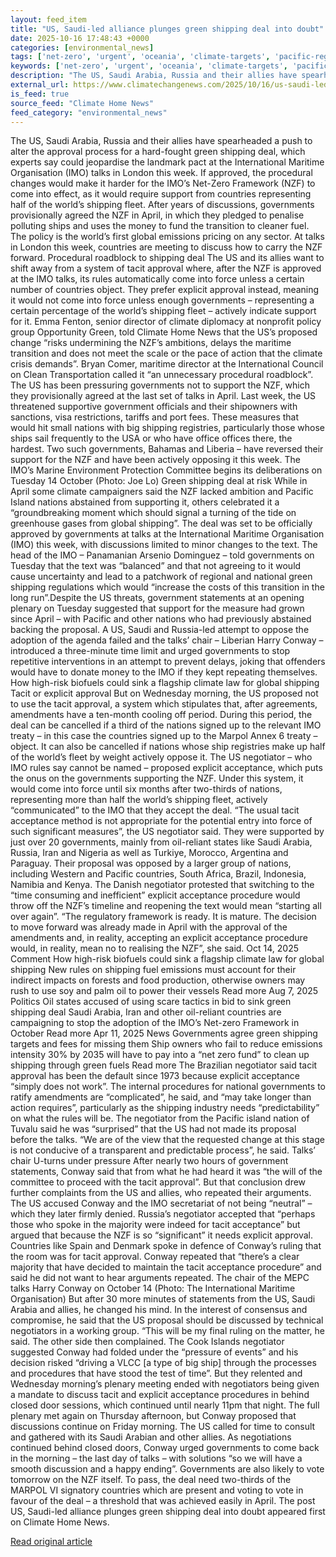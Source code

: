 ```yaml
---
layout: feed_item
title: "US, Saudi-led alliance plunges green shipping deal into doubt"
date: 2025-10-16 17:48:43 +0000
categories: [environmental_news]
tags: ['net-zero', 'urgent', 'oceania', 'climate-targets', 'pacific-region', 'year-2025']
keywords: ['net-zero', 'urgent', 'oceania', 'climate-targets', 'pacific-region', 'saudi', 'plunges', 'alliance']
description: "The US, Saudi Arabia, Russia and their allies have spearheaded a push to alter the approval process for a hard-fought green shipping deal, which experts say ..."
external_url: https://www.climatechangenews.com/2025/10/16/us-saudi-led-alliance-plunges-green-shipping-deal-into-doubt/
is_feed: true
source_feed: "Climate Home News"
feed_category: "environmental_news"
---
```


The US, Saudi Arabia, Russia and their allies have spearheaded a push to alter the approval process for a hard-fought green shipping deal, which experts say could jeopardise the landmark pact at the International Maritime Organisation (IMO) talks in London this week. If approved, the procedural changes would make it harder for the IMO&#8217;s Net-Zero Framework (NZF) to come into effect, as it would require support from countries representing half of the world&#8217;s shipping fleet. After years of discussions, governments provisionally agreed the NZF in April, in which they pledged to penalise polluting ships and uses the money to fund the transition to cleaner fuel. The policy is the world&#8217;s first global emissions pricing on any sector. At talks in London this week, countries are meeting to discuss how to carry the NZF forward. Procedural roadblock to shipping deal The US and its allies want to shift away from a system of tacit approval where, after the NZF is approved at the IMO talks, its rules automatically come into force unless a certain number of countries object. They prefer explicit approval instead, meaning it would not come into force unless enough governments &#8211; representing a certain percentage of the world&#8217;s shipping fleet &#8211; actively indicate support for it. Emma Fenton, senior director of climate diplomacy at nonprofit policy group Opportunity Green, told Climate Home News that the US&#8217;s proposed change &#8220;risks undermining the NZF&#8217;s ambitions, delays the maritime transition and does not meet the scale or the pace of action that the climate crisis demands&#8221;. Bryan Comer, maritime director at the International Council on Clean Transportation called it &#8220;an unnecessary procedural roadblock&#8221;. The US has been pressuring governments not to support the NZF, which they provisionally agreed at the last set of talks in April. Last week, the US threatened supportive government officials and their shipowners with sanctions, visa restrictions, tariffs and port fees. These measures that would hit small nations with big shipping registries, particularly those whose ships sail frequently to the USA or who have office offices there, the hardest. Two such governments, Bahamas and Liberia &#8211; have reversed their support for the NZF and have been actively opposing it this week. The IMO&#8217;s Marine Environment Protection Committee begins its deliberations on Tuesday 14 October (Photo: Joe Lo) Green shipping deal at risk While in April some climate campaigners said the NZF lacked ambition and Pacific Island nations abstained from supporting it, others celebrated it a &#8220;groundbreaking moment which should signal a turning of the tide on greenhouse gases from global shipping”. The deal was set to be officially approved by governments at talks at the International Maritime Organisation (IMO) this week, with discussions limited to minor changes to the text. The head of the IMO &#8211; Panamanian Arsenio Dominguez &#8211; told governments on Tuesday that the text was &#8220;balanced&#8221; and that not agreeing to it would cause uncertainty and lead to a patchwork of regional and national green shipping regulations which would &#8220;increase the costs of this transition in the long run&#8221;.Despite the US threats, government statements at an opening plenary on Tuesday suggested that support for the measure had grown since April &#8211; with Pacific and other nations who had previously abstained backing the proposal. A US, Saudi and Russia-led attempt to oppose the adoption of the agenda failed and the talks&#8217; chair &#8211; Liberian Harry Conway &#8211; introduced a three-minute time limit and urged governments to stop repetitive interventions in an attempt to prevent delays, joking that offenders would have to donate money to the IMO if they kept repeating themselves. How high-risk biofuels could sink a flagship climate law for global shipping Tacit or explicit approval But on Wednesday morning, the US proposed not to use the tacit approval, a system which stipulates that, after agreements, amendments have a ten-month cooling off period. During this period, the deal can be cancelled if a third of the nations signed up to the relevant IMO treaty &#8211; in this case the countries signed up to the Marpol Annex 6 treaty &#8211; object. It can also be cancelled if nations whose ship registries make up half of the world’s fleet by weight actively oppose it. The US negotiator &#8211; who IMO rules say cannot be named &#8211; proposed explicit acceptance, which puts the onus on the governments supporting the NZF. Under this system, it would come into force until six months after two-thirds of nations, representing more than half the world&#8217;s shipping fleet, actively &#8220;communicated&#8221; to the IMO that they accept the deal. “The usual tacit acceptance method is not appropriate for the potential entry into force of such significant measures”, the US negotiator said. They were supported by just over 20 governments, mainly from oil-reliant states like Saudi Arabia, Russia, Iran and Nigeria as well as Turkiye, Morocco, Argentina and Paraguay. Their proposal was opposed by a larger group of nations, including Western and Pacific countries, South Africa, Brazil, Indonesia, Namibia and Kenya. The Danish negotiator protested that switching to the “time consuming and inefficient” explicit acceptance procedure would throw off the NZF’s timeline and reopening the text would mean “starting all over again”. “The regulatory framework is ready. It is mature. The decision to move forward was already made in April with the approval of the amendments and, in reality, accepting an explicit acceptance procedure would, in reality, mean no to realising the NZF”, she said. Oct 14, 2025 Comment How high-risk biofuels could sink a flagship climate law for global shipping New rules on shipping fuel emissions must account for their indirect impacts on forests and food production, otherwise owners may rush to use soy and palm oil to power their vessels Read more Aug 7, 2025 Politics Oil states accused of using scare tactics in bid to sink green shipping deal Saudi Arabia, Iran and other oil-reliant countries are campaigning to stop the adoption of the IMO&#8217;s Net-zero Framework in October Read more Apr 11, 2025 News Governments agree green shipping targets and fees for missing them Ship owners who fail to reduce emissions intensity 30% by 2035 will have to pay into a &#8220;net zero fund&#8221; to clean up shipping through green fuels Read more The Brazilian negotiator said tacit approval has been the default since 1973 because explicit acceptance “simply does not work”. The internal procedures for national governments to ratify amendments are “complicated”, he said, and “may take longer than action requires”, particularly as the shipping industry needs &#8220;predictability&#8221; on what the rules will be. The negotiator from the Pacific island nation of Tuvalu said he was “surprised” that the US had not made its proposal before the talks. “We are of the view that the requested change at this stage is not conducive of a transparent and predictable process”, he said. Talks&#8217; chair U-turns under pressure After nearly two hours of government statements, Conway said that from what he had heard it was “the will of the committee to proceed with the tacit approval”. But that conclusion drew further complaints from the US and allies, who repeated their arguments. The US accused Conway and the IMO secretariat of not being “neutral” &#8211; which they later firmly denied. Russia’s negotiator accepted that “perhaps those who spoke in the majority were indeed for tacit acceptance” but argued that because the NZF is so “significant” it needs explicit approval. Countries like Spain and Denmark spoke in defence of Conway’s ruling that the room was for tacit approval. Conway repeated that “there’s a clear majority that have decided to maintain the tacit acceptance procedure” and said he did not want to hear arguments repeated. The chair of the MEPC talks Harry Conway on October 14 (Photo: The International Maritime Organisation) But after 30 more minutes of statements from the US, Saudi Arabia and allies, he changed his mind. In the interest of consensus and compromise, he said that the US proposal should be discussed by technical negotiators in a working group. “This will be my final ruling on the matter, he said. The other side then complained. The Cook Islands negotiator suggested Conway had folded under the “pressure of events” and his decision risked “driving a VLCC [a type of big ship] through the processes and procedures that have stood the test of time”. But they relented and Wednesday morning&#8217;s plenary meeting ended with negotiators being given a mandate to discuss tacit and explicit acceptance procedures in behind closed door sessions, which continued until nearly 11pm that night. The full plenary met again on Thursday afternoon, but Conway proposed that discussions continue on Friday morning. The US called for time to consult and gathered with its Saudi Arabian and other allies. As negotiations continued behind closed doors, Conway urged governments to come back in the morning &#8211; the last day of talks &#8211; with solutions &#8220;so we will have a smooth discussion and a happy ending&#8221;. Governments are also likely to vote tomorrow on the NZF itself. To pass, the deal need two-thirds of the MARPOL VI signatory countries which are present and voting to vote in favour of the deal &#8211; a threshold that was achieved easily in April. The post US, Saudi-led alliance plunges green shipping deal into doubt appeared first on Climate Home News.

[Read original article](https://www.climatechangenews.com/2025/10/16/us-saudi-led-alliance-plunges-green-shipping-deal-into-doubt/)
